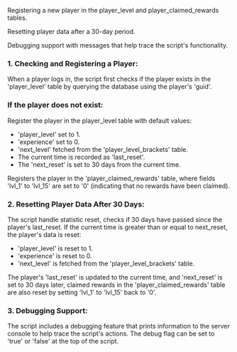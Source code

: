 Registering a new player in the player_level and player_claimed_rewards tables.

Resetting player data after a 30-day period.

Debugging support with messages that help trace the script's functionality.



### 1. Checking and Registering a Player:
When a player logs in, the script first checks if the player exists in the 
'player_level' table by querying the database using the player's 'guid'.

### If the player does not exist:

Register the player in the player_level table with default values:

- 'player_level' set to 1.
- 'experience' set to 0.
- 'next_level' fetched from the 'player_level_brackets' table.
- The current time is recorded as 'last_reset'.
- The 'next_reset' is set to 30 days from the current time.

Registers the player in the 'player_claimed_rewards' table, 
where fields 'lvl_1' to 'lvl_15' are set to '0' (indicating that no rewards have been claimed).


### 2. Resetting Player Data After 30 Days:

The script handle statistic reset, checks if 30 days have passed since the player's last_reset.
If the current time is greater than or equal to next_reset, the player's data is reset:

- 'player_level' is reset to 1.
- 'experience' is reset to 0.
- 'next_level' is fetched from the 'player_level_brackets' table.

The player's 'last_reset' is updated to the current time, and 'next_reset' is set to 30 days later,
claimed rewards in the 'player_claimed_rewards' table are also reset by setting 'lvl_1' to 'lvl_15' back to '0'.


### 3. Debugging Support:

The script includes a debugging feature that prints information to the server console to help trace the script's actions.
The debug flag can be set to 'true' or 'false' at the top of the script.
